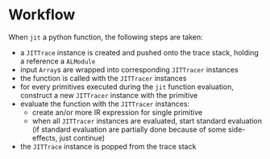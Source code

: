 # Workflow
When `jit` a python function, the following steps are taken:
- a `JITTrace` instance is created and pushed onto the trace stack, holding a reference a `ALModule`
- input `Array`s are wrapped into corresponding `JITTracer` instances
- the function is called with the `JITTracer` instances
- for every primitives executed during the `jit` function evaluation, construct a new `JITTracer` instance with the primitive
- evaluate the function with the `JITTracer` instances:
    - create an/or more IR expression for single primitive 
    - when all `JITTracer` instances are evaluated, start standard evaluation (if standard evaluation are partially done because of some side-effects, just continue)
- the `JITTrace` instance is popped from the trace stack
